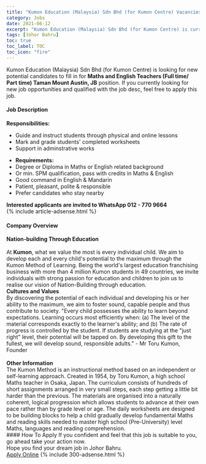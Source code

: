 ```yaml
---
title: "Kumon Education (Malaysia) Sdn Bhd (for Kumon Centre) Vacancies Maths and English Teachers (Full time/ Part time) Taman Mount Austin, JB" 
category: Jobs 
date: 2021-06-12 
excerpt: "Kumon Education (Malaysia) Sdn Bhd (for Kumon Centre) is currently looking for suitable person to fill in the Maths and English Teachers (Full time/ Part time) Taman Mount Austin, JB which based in Johor Bahru" 
tags: [Johor Bahru] 
toc: true 
toc_label: TOC 
toc_icon: "fire" 
--- 
```


<p>Kumon Education (Malaysia) Sdn Bhd (for Kumon Centre) is looking for new potential candidates to fill in for <b>Maths and English Teachers (Full time/ Part time) Taman Mount Austin, JB</b> position. If you currently looking for new job opportunities and qualified with the job desc, feel free to apply this job.
</p><div><div><h4>Job Description</h4></div><div><div><span><div><div><div><strong>Responsibilities:</strong></div><ul><li>Guide and instruct students through physical and online lessons</li><li>Mark and grade students' completed worksheets</li><li>Support in adminstrative works</li></ul><ul><li><strong>Requirements:</strong></li><li>Degree or Diploma in Maths or English related background</li><li>Or min. SPM qualification, pass with credits in Maths &amp; English</li><li>Good command in English &amp; Mandarin</li><li>Patient, pleasant, polite &amp; responsible</li><li>Prefer candidates who stay nearby</li></ul><div><strong>Interested applicants are invited to WhatsApp 012 - 770 9664</strong></div></div></div></span></div></div></div> 
{% include article-adsense.html %} 
<div><div><h4>Company Overview</h4></div><div><div><span><div><div>
<strong>Nation-building Through Education</strong></div>
<div>
<br>
	At <strong>Kumon</strong>, what we value the most is every individual child. We aim to develop each and every child's potential to the maximum through the Kumon Method of Learning. Being the world's largest education franchising business with more than 4 million Kumon students in 49 countries, we invite individuals with strong passion for education and children to join us to realise our vision of Nation-Building through education.</div>
<div>
<strong>Cultures and Values</strong><br>
	By discovering the potential of each individual and developing his or her ability to the maximum, we aim to foster sound, capable people and thus contribute to society. "Every child possesses the ability to learn beyond expectations. Learning occurs most efficiently when: (a) The level of the material corresponds exactly to the learner's ability; and (b) The rate of progress is controlled by the student. If students are studying at the "just right" level, their potential will be tapped on. By developing this gift to the fullest, we will develop sound, responsible adults." - Mr Toru Kumon, Founder</div>
<div>
<br>
<strong>Other Information</strong><br>
	The Kumon Method is an instructional method based on an independent or self-learning approach. Created in 1954, by Toru Kumon, a high school Maths teacher in Osaka, Japan. The curriculum consists of hundreds of short assignments arranged in very small steps, each step getting a little bit harder than the previous. The materials are organised into a naturally coherent, logical progression which allows students to advance at their own pace rather than by grade level or age. The daily worksheets are designed to be building blocks to help a child gradually develop fundamental Maths and reading skills needed to master high school (Pre-University) level Maths, languages and reading comprehension.</div></div></span></div></div></div> 
#### How To Apply 
If you confident and feel that this job is suitable to you, go ahead take your action now. <br/> 
Hope you find your dream job in Johor Bahru. <br/> 
<a href="https://www.jobstreet.com.my/en/job/maths-and-english-teachers-full-time-part-time-taman-mount-austin-jb-4587768?jobId=jobstreet-my-job-4587768&" class="btn btn--info" target="_blank" rel="nofollow noopenner">Apply Online</a> 
{% include 300-adsense.html %} 